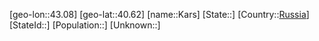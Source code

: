 ﻿---
location: [40.62,43.08]
type: City
tags:
- geo/City


SpocWebEntityId: 31325
isDeleted: false
confidential: public

---
[geo-lon::43.08]
[geo-lat::40.62]
[name::Kars]
[State::]
[Country::[Russia](geo/Continent/Europe/Russia.md)]
[StateId::]
[Population::]
[Unknown::]

